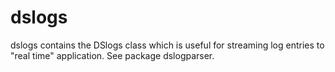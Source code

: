 # dslogs

dslogs contains the DSlogs class which is useful for streaming log entries to "real time" application. See package dslogparser.
